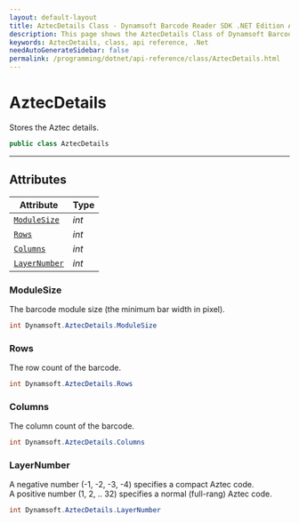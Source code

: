 ```yaml
---
layout: default-layout
title: AztecDetails Class - Dynamsoft Barcode Reader SDK .NET Edition API Reference
description: This page shows the AztecDetails Class of Dynamsoft Barcode Reader SDK .NET Edition.
keywords: AztecDetails, class, api reference, .Net
needAutoGenerateSidebar: false
permalink: /programming/dotnet/api-reference/class/AztecDetails.html
---
```



# AztecDetails
Stores the Aztec details.

```csharp
public class AztecDetails
```  

---


## Attributes
  
| Attribute | Type |
|---------- | ----------- | 
| [`ModuleSize`](#modulesize) | *int* |
| [`Rows`](#rows) | *int* | 
| [`Columns`](#columns) | *int* |
| [`LayerNumber`](#layernumber) | *int* |
  
  
### ModuleSize
The barcode module size (the minimum bar width in pixel).

```csharp
int Dynamsoft.AztecDetails.ModuleSize
```  
   
### Rows
The row count of the barcode.

```csharp
int Dynamsoft.AztecDetails.Rows
```  

### Columns
The column count of the barcode.

```csharp
int Dynamsoft.AztecDetails.Columns
```  

### LayerNumber
A negative number (-1, -2, -3, -4) specifies a compact Aztec code.  
A positive number (1, 2, .. 32) specifies a normal (full-rang) Aztec code.  

```csharp
int Dynamsoft.AztecDetails.LayerNumber
```  
